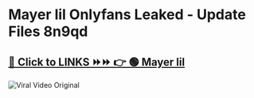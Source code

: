 
 # Mayer lil Onlyfans Leaked - Update Files 8n9qd

## <h2><a href="https://clipsfans.com/Mayer_lil&ref=git">🔗 Click to LINKS ⏩⏩ 👉 🟢 Mayer lil </a></h2>

<a href="https://clipsfans.com/Mayer_lil&ref=git" rel="nofollow" data-target="animated-image.originalLink"><img src="https://i.ibb.co.com/xMMVF88/686577567.gif" alt="Viral Video Original" style="max-width: 100%; display: inline-block;" data-target="animated-image.originalImage"></a>

